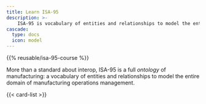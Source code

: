 ```yaml
---
title: Learn ISA-95
description: >-
    ISA-95 is vocabulary of entities and relationships to model the entire domain of manufacturing operations management.
cascade:
  type: docs
  icon: model 
---
```


{{% reusable/isa-95-course %}}

More than a standard about interop,
ISA-95 is a full _ontology_ of manufacturing:
a vocabulary of entities and relationships to model the entire domain of manufacturing operations management.

{{< card-list >}}
